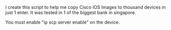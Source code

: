 I create this script to help me copy Cisco IOS Images to thousand devices in just 1 enter.
It was tested in 1 of the biggest bank in singapore.

You must enable "ip scp server enable" on the device.

